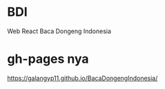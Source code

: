 # BDI
Web React Baca Dongeng Indonesia

# gh-pages nya
https://galangyp11.github.io/BacaDongengIndonesia/
